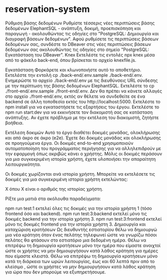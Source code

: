 # reservation-system
Ρύθμιση βάσης δεδομένων
Ρυθμίστε τέσσερις νέες περιπτώσεις βάσης δεδομένων ElephantSQL - ανάπτυξη, δοκιμή, προεπισκόπηση και παραγωγή - ακολουθώντας τις οδηγίες στο "PostgreSQL: Δημιουργία και διαγραφή βάσεων δεδομένων".
Αφού ρυθμίσετε τις περιπτώσεις βάσεων δεδομένων σας, συνδέστε το DBeaver στις νέες περιπτώσεις βάσεων δεδομένων σας ακολουθώντας τις οδηγίες στο σημείο "PostgreSQL: Εγκατάσταση του DBeaver".
Knex
Εκτελέστε τις εντολές npx knex μέσα από το φάκελο back-end, όπου βρίσκεται το αρχείο knexfile.js.

Εγκατάσταση
Φορκάρετε και κλωνοποιήστε αυτό το αποθετήριο.
Εκτελέστε την εντολή cp ./back-end/.env.sample ./back-end/.env.
Ενημερώστε το αρχείο ./back-end/.env με τις διευθύνσεις URL σύνδεσης με την περίπτωση της βάσης δεδομένων ElephantSQL.
Εκτελέστε το cp ./front-end/.env.sample ./front-end/.env.
Δεν θα πρέπει να κάνετε αλλαγές στο αρχείο ./front-end/.env, εκτός αν θέλετε να συνδεθείτε σε ένα backend σε άλλη τοποθεσία εκτός του http://localhost:5000.
Εκτελέστε το npm install για να εγκαταστήσετε τις εξαρτήσεις του έργου.
Εκτελέστε το npm run start:dev για να εκκινήσετε τον διακομιστή σας σε κατάσταση ανάπτυξης.
Αν έχετε πρόβλημα με την εκτέλεση του διακομιστή, ζητήστε βοήθεια.

Εκτέλεση δοκιμών
Αυτό το έργο διαθέτει δοκιμές μονάδας, ολοκλήρωσης και από άκρο σε άκρο (e2e). Έχετε δει δοκιμές μονάδας και ολοκλήρωσης σε προηγούμενα έργα. Οι δοκιμές end-to-end χρησιμοποιούν αυτοματοποίηση του προγράμματος περιήγησης για να αλληλεπιδρούν με την εφαρμογή όπως ακριβώς κάνει ο χρήστης. Μόλις οι δοκιμές περάσουν για μια συγκεκριμένη ιστορία χρήστη, έχετε υλοποιήσει την απαραίτητη λειτουργικότητα.

Οι δοκιμές χωρίζονται ανά ιστορία χρήστη. Μπορείτε να εκτελέσετε τις δοκιμές για μια συγκεκριμένη ιστορία χρήστη εκτελώντας:

X όπου X είναι ο αριθμός της ιστορίας χρήστη.

Ρίξτε μια ματιά στα ακόλουθα παραδείγματα:

npm run test:1 εκτελεί όλες τις δοκιμές για την ιστορία χρήστη 1 (τόσο frontend όσο και backend).
npm run test:3:backend εκτελεί μόνο τις δοκιμές backend για την ιστορία χρήστη 3.
npm run test:3:frontend εκτελεί μόνο τις δοκιμές frontend για την ιστορία χρήστη 3.
Δημιουργία και καταχώριση κρατήσεων
Ως διευθυντής εστιατορίου
θέλω να δημιουργώ μια νέα κράτηση όταν ένας πελάτης τηλεφωνεί
ώστε να γνωρίζω πόσοι πελάτες θα φτάσουν στο εστιατόριο μια δεδομένη ημέρα. Θέλω να επιτρέψω τη δημιουργία κρατήσεων μόνο την ημέρα που είμαστε ανοιχτοί
ώστε οι χρήστες να μην δημιουργήσουν κατά λάθος κράτηση για ημέρες που είμαστε κλειστά.
Θέλω να επιτρέψω τη δημιουργία κρατήσεων μόνο κατά τη διάρκεια των ωρών λειτουργίας, έως και 60 λεπτά πριν από το κλείσιμο
, ώστε οι χρήστες να μην δημιουργήσουν κατά λάθος κράτηση για ώρα που δεν μπορούμε να εξυπηρετήσουμε.
